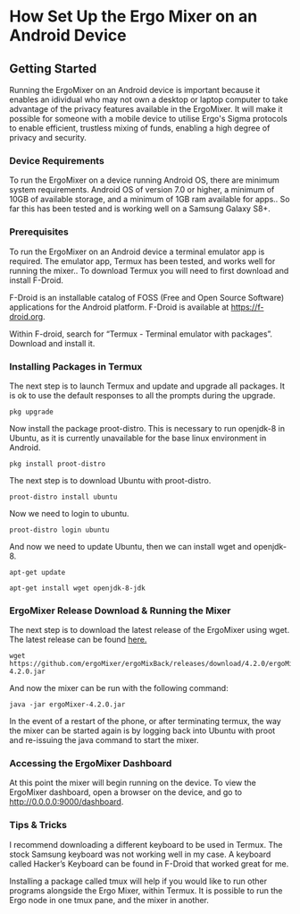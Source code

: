 # How Set Up the Ergo Mixer on an Android Device

## Getting Started

Running the ErgoMixer on an Android device is important because it enables an idividual who may not own a desktop or laptop computer to take advantage of the privacy features available in the ErgoMixer. It will make it possible for someone with a mobile device to utilise Ergo's Sigma protocols to enable efficient, trustless mixing of funds, enabling a high degree of privacy and security.

### Device Requirements

To run the ErgoMixer on a device running Android OS, there are minimum system requirements. Android OS of version 7.0 or higher, a minimum of 10GB of available storage, and a minimum of 1GB ram available for apps.. So far this has been tested and is working well on a Samsung Galaxy S8+.

### Prerequisites

To run the ErgoMixer on an Android device a terminal emulator app is required. The emulator app, Termux has been tested, and works well for running the mixer.. To download Termux you will need to first download and install F-Droid. 

F-Droid is an installable catalog of FOSS (Free and Open Source Software) applications for the Android platform. F-Droid is available at https://f-droid.org.

Within F-droid, search for “Termux - Terminal emulator with packages”. Download and install it. 

### Installing Packages in Termux

The next step is to launch Termux and update and upgrade all packages. It is ok to use the default responses to all the prompts during the upgrade.

```
pkg upgrade
```

Now install the package proot-distro. This is necessary to run openjdk-8 in Ubuntu, as it is currently unavailable for the base linux environment in Android.

```
pkg install proot-distro
```

The next step is to download Ubuntu with proot-distro.

```
proot-distro install ubuntu
```

Now we need to login to ubuntu. 

```
proot-distro login ubuntu
```

And now we need to update Ubuntu, then we can install wget and openjdk-8.

```
apt-get update
```
```
apt-get install wget openjdk-8-jdk
```

### ErgoMixer Release Download & Running the Mixer

The next step is to download the latest release of the ErgoMixer using wget. The latest release can be found [here.](https://github.com/ergoMixer/ergoMixBack/releases/tag/4.2.0)

```
wget https://github.com/ergoMixer/ergoMixBack/releases/download/4.2.0/ergoMixer-4.2.0.jar
```

And now the mixer can be run with the following command:

```
java -jar ergoMixer-4.2.0.jar
```

In the event of a restart of the phone, or after terminating termux, the way the mixer can be started again is by logging back into Ubuntu with proot and re-issuing the java command to start the mixer. 

### Accessing the ErgoMixer Dashboard

At this point the mixer will begin running on the device. To view the ErgoMixer dashboard, open a browser on the device, and go to http://0.0.0.0:9000/dashboard.

### Tips & Tricks

I recommend downloading a different keyboard to be used in Termux. The stock Samsung keyboard was not working well in my case. A keyboard called Hacker’s Keyboard can be found in F-Droid that worked great for me.

Installing a package called tmux will help if you would like to run other programs alongside the Ergo Mixer, within Termux. It is possible to run the Ergo node in one tmux pane, and the mixer in another.




